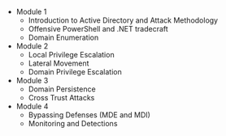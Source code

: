 - Module 1
	- Introduction to Active Directory and Attack Methodology
	- Offensive PowerShell and .NET tradecraft
	- Domain Enumeration
- Module 2
	- Local Privilege Escalation
	- Lateral Movement
	- Domain Privilege Escalation
- Module 3
	- Domain Persistence
	- Cross Trust Attacks
- Module 4
	- Bypassing Defenses (MDE and MDI)
	- Monitoring and Detections